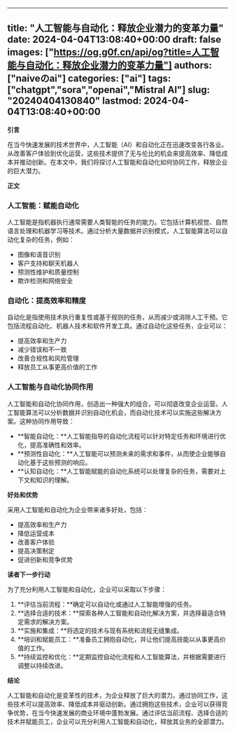 
---
title: "人工智能与自动化：释放企业潜力的变革力量"
date: 2024-04-04T13:08:40+00:00
draft: false
images: ["https://og.g0f.cn/api/og?title=人工智能与自动化：释放企业潜力的变革力量"]
authors: ["naiveのai"]
categories: ["ai"]
tags: ["chatgpt","sora","openai","Mistral AI"]
slug: "20240404130840"
lastmod: 2024-04-04T13:08:40+00:00
---
**引言**

在当今快速发展的技术世界中，人工智能（AI）和自动化正在迅速改变各行各业。从改善客户体验到优化运营，这些技术提供了无与伦比的机会来提高效率、降低成本并推动创新。在本文中，我们将探讨人工智能和自动化如何协同工作，释放企业的巨大潜力。

**正文**

### 人工智能：赋能自动化

人工智能是指机器执行通常需要人类智能的任务的能力。它包括计算机视觉、自然语言处理和机器学习等技术。通过分析大量数据并识别模式，人工智能算法可以自动化复杂的任务，例如：

- 图像和语音识别
- 客户支持和聊天机器人
- 预测性维护和质量控制
- 欺诈检测和网络安全

### 自动化：提高效率和精度

自动化是指使用技术执行重复性或基于规则的任务，从而减少或消除人工干预。它包括流程自动化、机器人技术和软件开发工具。通过自动化这些任务，企业可以：

- 提高效率和生产力
- 减少错误和不一致
- 改善合规性和风险管理
- 释放员工从事更高价值的工作

### 人工智能与自动化协同作用

人工智能和自动化协同作用，创造出一种强大的组合，可以彻底改变企业运营。人工智能算法可以分析数据并识别自动化机会，而自动化技术可以实施这些解决方案。这种协同作用导致：

- **智能自动化：**人工智能指导的自动化流程可以针对特定任务和环境进行优化，提高准确性和效率。
- **预测性自动化：**人工智能可以预测未来的需求和事件，从而使企业能够自动化基于这些预测的响应。
- **认知自动化：**人工智能赋能的自动化系统可以处理复杂的任务，需要对上下文和知识的理解。

**好处和优势**

采用人工智能和自动化为企业带来诸多好处，包括：

- 提高效率和生产力
- 降低运营成本
- 改善客户体验
- 提高决策制定
- 促进创新和竞争优势

**读者下一步行动**

为了充分利用人工智能和自动化，企业可以采取以下步骤：

1. **评估当前流程：**确定可以自动化或通过人工智能增强的任务。
2. **选择合适的技术：**探索各种人工智能和自动化解决方案，并选择最适合特定需求的解决方案。
3. **实施和集成：**将选定的技术与现有系统和流程无缝集成。
4. **培训和赋能员工：**准备员工拥抱自动化，并让他们提高技能以从事更高价值的工作。
5. **持续监控和优化：**定期监控自动化流程和人工智能算法，并根据需要进行调整以持续改进。

**结论**

人工智能和自动化是变革性的技术，为企业释放了巨大的潜力。通过协同工作，这些技术可以提高效率、降低成本并驱动创新。通过拥抱这些技术，企业可以获得竞争优势，在当今快速发展的商业环境中蓬勃发展。通过评估当前流程、选择合适的技术并赋能员工，企业可以充分利用人工智能和自动化，释放其业务的全部潜力。